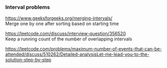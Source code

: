 ### Interval problems

https://www.geeksforgeeks.org/merging-intervals/ <br />
Merge one by one after sorting based on starting time

https://leetcode.com/discuss/interview-question/356520 <br />
Keep a running count of the number of overlapping intervals

https://leetcode.com/problems/maximum-number-of-events-that-can-be-attended/discuss/510262/Detailed-analysisLet-me-lead-you-to-the-solution-step-by-step